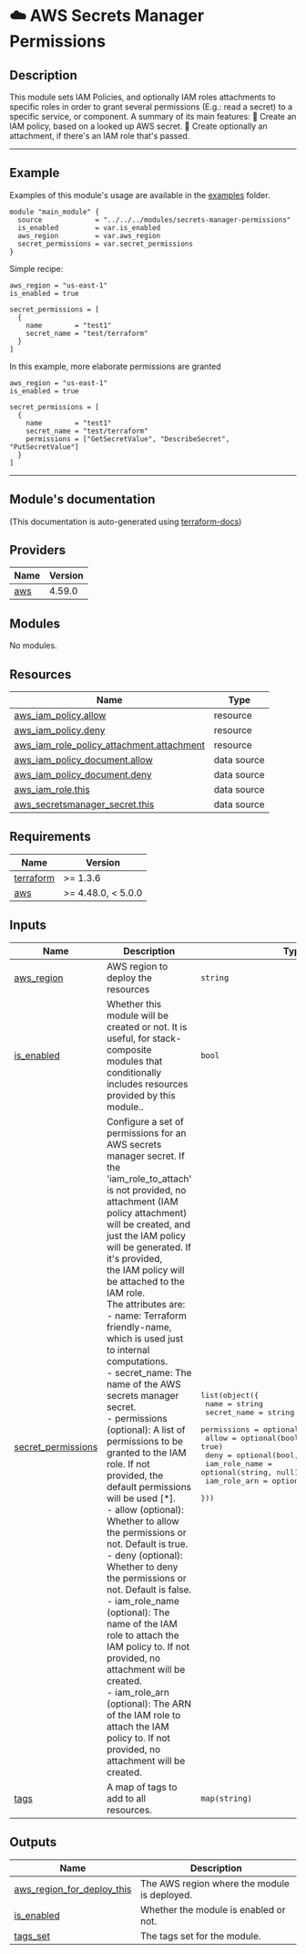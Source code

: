 <!-- BEGIN_TF_DOCS -->
# ☁️ AWS Secrets Manager Permissions
## Description


This module sets IAM Policies, and optionally IAM roles attachments to specific roles in order to grant several permissions (E.g.: read a secret) to a specific service, or component.
A summary of its main features:
🚀 Create an IAM policy, based on a looked up AWS secret.
🚀 Create optionally an attachment, if there's an IAM role that's passed.

---
## Example
Examples of this module's usage are available in the [examples](./examples) folder.

```hcl
module "main_module" {
  source             = "../../../modules/secrets-manager-permissions"
  is_enabled         = var.is_enabled
  aws_region         = var.aws_region
  secret_permissions = var.secret_permissions
}
```


Simple recipe:
```hcl
aws_region = "us-east-1"
is_enabled = true

secret_permissions = [
  {
    name        = "test1"
    secret_name = "test/terraform"
  }
]
```
In this example, more elaborate permissions are granted
```hcl
aws_region = "us-east-1"
is_enabled = true

secret_permissions = [
  {
    name        = "test1"
    secret_name = "test/terraform"
    permissions = ["GetSecretValue", "DescribeSecret", "PutSecretValue"]
  }
]
```
---


## Module's documentation
(This documentation is auto-generated using [terraform-docs](https://terraform-docs.io))
## Providers

| Name | Version |
|------|---------|
| <a name="provider_aws"></a> [aws](#provider\_aws) | 4.59.0 |

## Modules

No modules.

## Resources

| Name | Type |
|------|------|
| [aws_iam_policy.allow](https://registry.terraform.io/providers/hashicorp/aws/latest/docs/resources/iam_policy) | resource |
| [aws_iam_policy.deny](https://registry.terraform.io/providers/hashicorp/aws/latest/docs/resources/iam_policy) | resource |
| [aws_iam_role_policy_attachment.attachment](https://registry.terraform.io/providers/hashicorp/aws/latest/docs/resources/iam_role_policy_attachment) | resource |
| [aws_iam_policy_document.allow](https://registry.terraform.io/providers/hashicorp/aws/latest/docs/data-sources/iam_policy_document) | data source |
| [aws_iam_policy_document.deny](https://registry.terraform.io/providers/hashicorp/aws/latest/docs/data-sources/iam_policy_document) | data source |
| [aws_iam_role.this](https://registry.terraform.io/providers/hashicorp/aws/latest/docs/data-sources/iam_role) | data source |
| [aws_secretsmanager_secret.this](https://registry.terraform.io/providers/hashicorp/aws/latest/docs/data-sources/secretsmanager_secret) | data source |

## Requirements

| Name | Version |
|------|---------|
| <a name="requirement_terraform"></a> [terraform](#requirement\_terraform) | >= 1.3.6 |
| <a name="requirement_aws"></a> [aws](#requirement\_aws) | >= 4.48.0, < 5.0.0 |

## Inputs

| Name | Description | Type | Default | Required |
|------|-------------|------|---------|:--------:|
| <a name="input_aws_region"></a> [aws\_region](#input\_aws\_region) | AWS region to deploy the resources | `string` | n/a | yes |
| <a name="input_is_enabled"></a> [is\_enabled](#input\_is\_enabled) | Whether this module will be created or not. It is useful, for stack-composite<br>modules that conditionally includes resources provided by this module.. | `bool` | n/a | yes |
| <a name="input_secret_permissions"></a> [secret\_permissions](#input\_secret\_permissions) | Configure a set of permissions for an AWS secrets manager secret. If the 'iam\_role\_to\_attach' is not provided, no<br>attachment (IAM policy attachment) will be created, and just the IAM policy will be generated. If it's provided,<br>the IAM policy will be attached to the IAM role.<br>The attributes are:<br>- name: Terraform friendly-name, which is used just to internal computations.<br>- secret\_name: The name of the AWS secrets manager secret.<br>- permissions (optional): A list of permissions to be granted to the IAM role. If not provided, the default permissions will be used [*].<br>- allow (optional): Whether to allow the permissions or not. Default is true.<br>- deny (optional): Whether to deny the permissions or not. Default is false.<br>- iam\_role\_name (optional): The name of the IAM role to attach the IAM policy to. If not provided, no attachment will be created.<br>- iam\_role\_arn (optional): The ARN of the IAM role to attach the IAM policy to. If not provided, no attachment will be created. | <pre>list(object({<br>    name          = string<br>    secret_name   = string<br>    permissions   = optional(list(string), null)<br>    allow         = optional(bool, true)<br>    deny          = optional(bool, false)<br>    iam_role_name = optional(string, null)<br>    iam_role_arn  = optional(string, null)<br>  }))</pre> | `null` | no |
| <a name="input_tags"></a> [tags](#input\_tags) | A map of tags to add to all resources. | `map(string)` | `{}` | no |

## Outputs

| Name | Description |
|------|-------------|
| <a name="output_aws_region_for_deploy_this"></a> [aws\_region\_for\_deploy\_this](#output\_aws\_region\_for\_deploy\_this) | The AWS region where the module is deployed. |
| <a name="output_is_enabled"></a> [is\_enabled](#output\_is\_enabled) | Whether the module is enabled or not. |
| <a name="output_tags_set"></a> [tags\_set](#output\_tags\_set) | The tags set for the module. |
<!-- END_TF_DOCS -->
